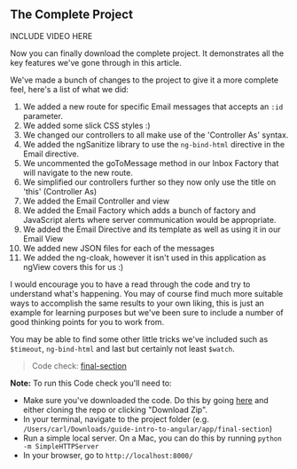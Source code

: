 ## The Complete Project

INCLUDE VIDEO HERE

Now you can finally download the complete project. It demonstrates all the key features we've gone through in this article.

We've made a bunch of changes to the project to give it a more complete feel, here's a list of what we did:

1. We added a new route for specific Email messages that accepts an `:id` parameter.
2. We added some slick CSS styles :)
3. We changed our controllers to all make use of the 'Controller As' syntax.
4. We added the ngSanitize library to use the `ng-bind-html` directive in the Email directive.
5. We uncommented the goToMessage method in our Inbox Factory that will navigate to the new route.
6. We simplified our controllers further so they now only use the title on 'this' (Controller As)
7. We added the Email Controller and view
8. We added the Email Factory which adds a bunch of factory and JavaScript alerts where server communication would be appropriate.
9. We added the Email Directive and its template as well as using it in our Email View
10. We added new JSON files for each of the messages
11. We added the ng-cloak, however it isn't used in this application as ngView covers this for us :)

I would encourage you to have a read through the code and try to understand what's happening. You may of course find much more suitable ways to accomplish the same results to your own liking, this is just an example for learning purposes but we've been sure to include a number of good thinking points for you to work from.

You may be able to find some other little tricks we've included such as `$timeout`, `ng-bind-html` and last but certainly not least `$watch`.

> Code check: [final-section](https://github.com/Thinkful/guide-intro-to-angular/tree/master/clean/final-section)

__Note:__ To run this Code check you'll need to:
- Make sure you've downloaded the code. Do this by going [here](https://github.com/Thinkful/guide-intro-to-angular/tree/clean) and either cloning the repo or clicking "Download Zip".
- In your terminal, navigate to the project folder (e.g. `/Users/carl/Downloads/guide-intro-to-angular/app/final-section`)
- Run a simple local server. On a Mac, you can do this by running `python -m SimpleHTTPServer`
- In your browser, go to `http://localhost:8000/`
